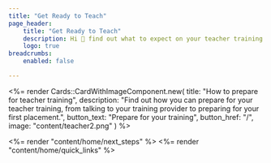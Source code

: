 ```yaml
---
title: "Get Ready to Teach"
page_header:
    title: "Get Ready to Teach"
    description: Hi 👋 find out what to expect on your teacher training and which resources you can use for support.
    logo: true
breadcrumbs:
    enabled: false

---
```


<%= render Cards::CardWithImageComponent.new( 
    title: "How to prepare for teacher training",
    description: "Find out how you can prepare for your teacher training, from talking to your training provider to preparing for your first placement.",
    button_text: "Prepare for your training",
    button_href: "/",
    image: "content/teacher2.png"
) %>

<%= render "content/home/next_steps" %>
<%= render "content/home/quick_links" %>

